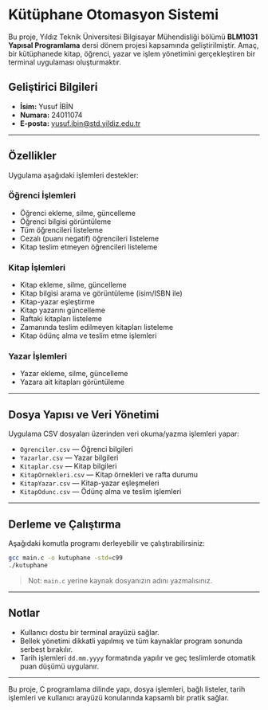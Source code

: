 # Kütüphane Otomasyon Sistemi

Bu proje, Yıldız Teknik Üniversitesi Bilgisayar Mühendisliği bölümü **BLM1031 Yapısal Programlama** dersi dönem projesi kapsamında geliştirilmiştir. Amaç, bir kütüphanede kitap, öğrenci, yazar ve işlem yönetimini gerçekleştiren bir terminal uygulaması oluşturmaktır.

## Geliştirici Bilgileri

- **İsim:** Yusuf İBİN
- **Numara:** 24011074
- **E-posta:** yusuf.ibin@std.yildiz.edu.tr

---

## Özellikler

Uygulama aşağıdaki işlemleri destekler:

### Öğrenci İşlemleri
- Öğrenci ekleme, silme, güncelleme
- Öğrenci bilgisi görüntüleme
- Tüm öğrencileri listeleme
- Cezalı (puanı negatif) öğrencileri listeleme
- Kitap teslim etmeyen öğrencileri listeleme

### Kitap İşlemleri
- Kitap ekleme, silme, güncelleme
- Kitap bilgisi arama ve görüntüleme (isim/ISBN ile)
- Kitap-yazar eşleştirme
- Kitap yazarını güncelleme
- Raftaki kitapları listeleme
- Zamanında teslim edilmeyen kitapları listeleme
- Kitap ödünç alma ve teslim etme işlemleri

### Yazar İşlemleri
- Yazar ekleme, silme, güncelleme
- Yazara ait kitapları görüntüleme

---

## Dosya Yapısı ve Veri Yönetimi

Uygulama CSV dosyaları üzerinden veri okuma/yazma işlemleri yapar:

- `Ogrenciler.csv` — Öğrenci bilgileri
- `Yazarlar.csv` — Yazar bilgileri
- `Kitaplar.csv` — Kitap bilgileri
- `KitapOrnekleri.csv` — Kitap örnekleri ve rafta durumu
- `KitapYazar.csv` — Kitap-yazar eşleşmeleri
- `KitapOdunc.csv` — Ödünç alma ve teslim işlemleri

---

## Derleme ve Çalıştırma

Aşağıdaki komutla programı derleyebilir ve çalıştırabilirsiniz:

```bash
gcc main.c -o kutuphane -std=c99
./kutuphane
```

> Not: `main.c` yerine kaynak dosyanızın adını yazmalısınız.

---

## Notlar

- Kullanıcı dostu bir terminal arayüzü sağlar.
- Bellek yönetimi dikkatli yapılmış ve tüm kaynaklar program sonunda serbest bırakılır.
- Tarih işlemleri `dd.mm.yyyy` formatında yapılır ve geç teslimlerde otomatik puan düşümü uygulanır.

---

Bu proje, C programlama dilinde yapı, dosya işlemleri, bağlı listeler, tarih işlemleri ve kullanıcı arayüzü konularında kapsamlı bir pratik sağlar.
